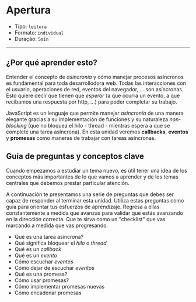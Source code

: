 # Apertura

* Tipo: `leitura`
* Formato: `individual`
* Duração: `5min`

***

## ¿Por qué aprender esto?

Entender el concepto de _asincronía_ y cómo manejar procesos asíncronos es
fundamental para toda desarrollodora web. Todas las interacciones con el
usuario, operaciones de red, eventos del navegador, ... son asíncronas. Esto
quiere decir que tienen que _esperar_ (a que ocurra un evento, a que recibamos
una respuesta por http, ...) para poder completar su trabajo.

JavaScript es un lenguaje que permite manejar _asincronía_ de una manera
elegante gracias a su implementación de funciones y su naturaleza _non-blocking_
(que no bloquea el hilo - thread - mientras espera a que se complete una tarea
asíncrona). En esta unidad veremos **callbacks**, **eventos** y **promesas**
como maneras de trabajar con tareas asíncronas.

## Guía de preguntas y conceptos clave

Cuando empezamos a estudiar un tema nuevo, es útil tener una idea de los
conceptos más importantes de lo que vamos a aprender y de los temas centrales
que debemos prestar particular atención.

A continuación te presentamos una serie de preguntas que debes ser capaz de
responder al terminar esta unidad. Utiliza estas preguntas como guía para
orientar tus esfuerzos de aprendizaje. Regresa a ellas constantemente a medida
que avanzas para validar que estás avanzando en la dirección correcta. Que te
sirva como un "checklist" que vas marcando a medida que vas progresando.

* Qué es una tarea asíncrona?
* Qué significa bloquear el _hilo_ o _thread_
* Qué es un _callback_
* Qué es un _evento_
* Cómo escuchar _eventos_
* Cómo dejar de escuchar _eventos_
* Qué es una promesa?
* Cómo usar promesas?
* Cómo implementar promesas nuevas
* Cómo encadenar promesas
